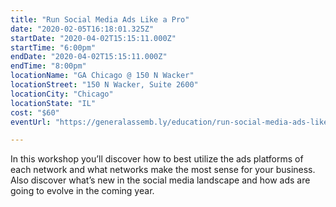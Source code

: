 ```yaml
---
title: "Run Social Media Ads Like a Pro"
date: "2020-02-05T16:18:01.325Z"
startDate: "2020-04-02T15:15:11.000Z"
startTime: "6:00pm"
endDate: "2020-04-02T15:15:11.000Z"
endTime: "8:00pm"
locationName: "GA Chicago @ 150 N Wacker"
locationStreet: "150 N Wacker, Suite 2600"
locationCity: "Chicago"
locationState: "IL"
cost: "$60"
eventUrl: "https://generalassemb.ly/education/run-social-media-ads-like-a-pro/chicago/102742"

---
```


In this workshop you’ll discover how to best utilize the ads platforms of each network and what networks make the most sense for your business. Also discover what’s new in the social media landscape and how ads are going to evolve in the coming year.

